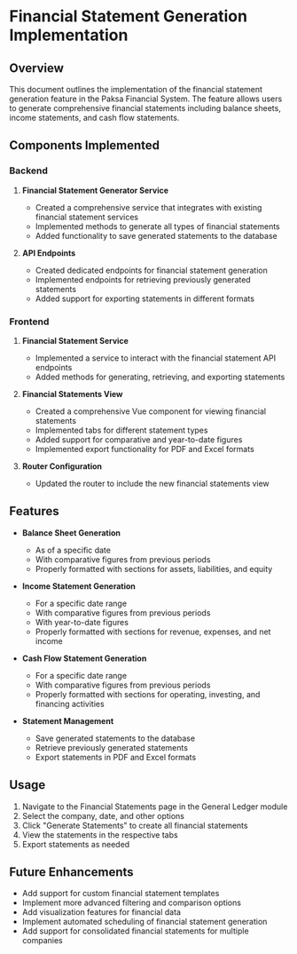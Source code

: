 # Financial Statement Generation Implementation

## Overview

This document outlines the implementation of the financial statement generation feature in the Paksa Financial System. The feature allows users to generate comprehensive financial statements including balance sheets, income statements, and cash flow statements.

## Components Implemented

### Backend

1. **Financial Statement Generator Service**
   - Created a comprehensive service that integrates with existing financial statement services
   - Implemented methods to generate all types of financial statements
   - Added functionality to save generated statements to the database

2. **API Endpoints**
   - Created dedicated endpoints for financial statement generation
   - Implemented endpoints for retrieving previously generated statements
   - Added support for exporting statements in different formats

### Frontend

1. **Financial Statement Service**
   - Implemented a service to interact with the financial statement API endpoints
   - Added methods for generating, retrieving, and exporting statements

2. **Financial Statements View**
   - Created a comprehensive Vue component for viewing financial statements
   - Implemented tabs for different statement types
   - Added support for comparative and year-to-date figures
   - Implemented export functionality for PDF and Excel formats

3. **Router Configuration**
   - Updated the router to include the new financial statements view

## Features

- **Balance Sheet Generation**
  - As of a specific date
  - With comparative figures from previous periods
  - Properly formatted with sections for assets, liabilities, and equity

- **Income Statement Generation**
  - For a specific date range
  - With comparative figures from previous periods
  - With year-to-date figures
  - Properly formatted with sections for revenue, expenses, and net income

- **Cash Flow Statement Generation**
  - For a specific date range
  - With comparative figures from previous periods
  - Properly formatted with sections for operating, investing, and financing activities

- **Statement Management**
  - Save generated statements to the database
  - Retrieve previously generated statements
  - Export statements in PDF and Excel formats

## Usage

1. Navigate to the Financial Statements page in the General Ledger module
2. Select the company, date, and other options
3. Click "Generate Statements" to create all financial statements
4. View the statements in the respective tabs
5. Export statements as needed

## Future Enhancements

- Add support for custom financial statement templates
- Implement more advanced filtering and comparison options
- Add visualization features for financial data
- Implement automated scheduling of financial statement generation
- Add support for consolidated financial statements for multiple companies